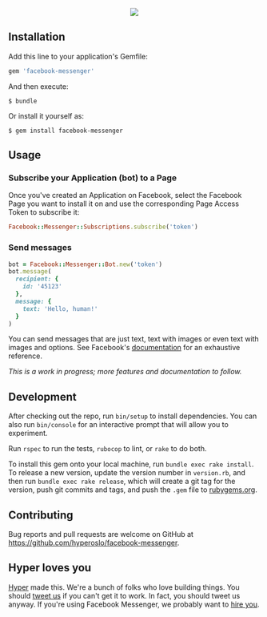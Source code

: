 <p align="center">
  <img src="https://rawgit.com/hyperoslo/facebook-messenger/master/docs/logo.png">
</p>

## Installation

Add this line to your application's Gemfile:

```ruby
gem 'facebook-messenger'
```

And then execute:

    $ bundle

Or install it yourself as:

    $ gem install facebook-messenger

## Usage

### Subscribe your Application (bot) to a Page

Once you've created an Application on Facebook, select the Facebook Page you want to
install it on and use the corresponding Page Access Token to subscribe it:

```ruby
Facebook::Messenger::Subscriptions.subscribe('token')
```

### Send messages

```ruby
bot = Facebook::Messenger::Bot.new('token')
bot.message(
  recipient: {
    id: '45123'
  },
  message: {
    text: 'Hello, human!'
  }
)
```

You can send messages that are just text, text with images or even text with
images and options. See Facebook's [documentation][message-documentation] for
an exhaustive reference.

*This is a work in progress; more features and documentation to follow.*

## Development

After checking out the repo, run `bin/setup` to install dependencies. You can also run
`bin/console` for an interactive prompt that will allow you to experiment.

Run `rspec` to run the tests, `rubocop` to lint, or `rake` to do both.

To install this gem onto your local machine, run `bundle exec rake install`. To
release a new version, update the version number in `version.rb`, and then run
`bundle exec rake release`, which will create a git tag for the version, push git
commits and tags, and push the `.gem` file to [rubygems.org](https://rubygems.org).

## Contributing

Bug reports and pull requests are welcome on GitHub at
https://github.com/hyperoslo/facebook-messenger.

## Hyper loves you

[Hyper] made this. We're a bunch of folks who love building things. You should
[tweet us] if you can't get it to work. In fact, you should tweet us anyway.
If you're using Facebook Messenger, we probably want to [hire you].

[Hyper]: https://github.com/hyperoslo
[tweet us]: http://twitter.com/hyperoslo
[hire you]: http://www.hyper.no/jobs/engineers
[MIT License]: http://opensource.org/licenses/MIT
[rubygems.org]: https://rubygems.org
[message-documentation]: https://developers.facebook.com/docs/messenger-platform/send-api-reference#request

